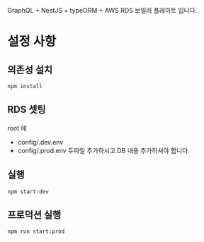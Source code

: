GraphQL + NestJS + typeORM + AWS RDS
보일러 플레이트 입니다.

# 설정 사항

## 의존성 설치
```npm install```

## RDS 셋팅
root 에 
- config/.dev.env
- config/.prod.env
두파일 추가하시고 DB 내용 추가하셔야 합니다. 

## 실행
```npm start:dev```

## 프로덕션 실행
```npm run start:prod```